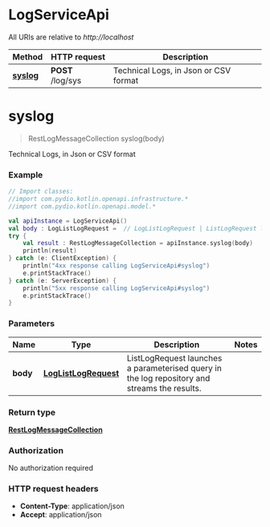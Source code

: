 # LogServiceApi

All URIs are relative to *http://localhost*

| Method | HTTP request | Description |
| ------------- | ------------- | ------------- |
| [**syslog**](LogServiceApi.md#syslog) | **POST** /log/sys | Technical Logs, in Json or CSV format |


<a id="syslog"></a>
# **syslog**
> RestLogMessageCollection syslog(body)

Technical Logs, in Json or CSV format

### Example
```kotlin
// Import classes:
//import com.pydio.kotlin.openapi.infrastructure.*
//import com.pydio.kotlin.openapi.model.*

val apiInstance = LogServiceApi()
val body : LogListLogRequest =  // LogListLogRequest | ListLogRequest launches a parameterised query in the log repository and streams the results.
try {
    val result : RestLogMessageCollection = apiInstance.syslog(body)
    println(result)
} catch (e: ClientException) {
    println("4xx response calling LogServiceApi#syslog")
    e.printStackTrace()
} catch (e: ServerException) {
    println("5xx response calling LogServiceApi#syslog")
    e.printStackTrace()
}
```

### Parameters
| Name | Type | Description  | Notes |
| ------------- | ------------- | ------------- | ------------- |
| **body** | [**LogListLogRequest**](LogListLogRequest.md)| ListLogRequest launches a parameterised query in the log repository and streams the results. | |

### Return type

[**RestLogMessageCollection**](RestLogMessageCollection.md)

### Authorization

No authorization required

### HTTP request headers

 - **Content-Type**: application/json
 - **Accept**: application/json

